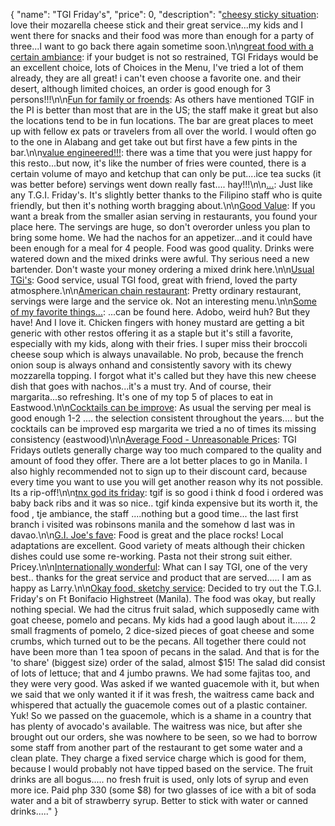 {
  "name": "TGI Friday's",
  "price": 0,
  "description": "[cheesy sticky situation](https://www.tripadvisor.com.ph/ShowUserReviews-g298573-d2201474-r143743928-TGI_Friday_s-Manila_Metro_Manila_Luzon.html): love their mozarella cheese stick and their great service...my kids and I went there for snacks and their food was more than enough for a party of three...I want to go back there again sometime soon.\n\n[great food with a certain ambiance](https://www.tripadvisor.com.ph/ShowUserReviews-g298573-d2201474-r143652648-TGI_Friday_s-Manila_Metro_Manila_Luzon.html): if your budget is not so restrained, TGI Fridays would be an excellent choice, lots of Choices in the Menu, I've tried a lot of them already, they are all great! i can't even choose a favorite one. and their desert, although limited choices, an order is good enough for 3 persons!!!\n\n[Fun for family or froends](https://www.tripadvisor.com.ph/ShowUserReviews-g298573-d2201474-r140880319-TGI_Friday_s-Manila_Metro_Manila_Luzon.html): As others have mentioned TGIF in the PI is better than most that are in the US; the staff make it great but also the locations tend to be in fun locations. The bar are great places to meet up with fellow ex pats or travelers from all over the world. I would often go to the one in Alabang and get take out but first have a few pints in the bar.\n\n[value engineered!!!](https://www.tripadvisor.com.ph/ShowUserReviews-g298573-d2201474-r140828891-TGI_Friday_s-Manila_Metro_Manila_Luzon.html): there was a time that you were just happy for this resto...but now, it's like the number of fries were counted, there is a certain volume of mayo and ketchup that can only be put....ice tea sucks (it was better before) servings went down really fast.... hay!!!\n\n[...](https://www.tripadvisor.com.ph/ShowUserReviews-g298573-d2201474-r136128223-TGI_Friday_s-Manila_Metro_Manila_Luzon.html): Just like any T.G.I. Friday's. It's slightly better thanks to the Filipino staff who is quite friendly, but then it's nothing worth bragging about.\n\n[Good Value](https://www.tripadvisor.com.ph/ShowUserReviews-g298573-d2201474-r134896014-TGI_Friday_s-Manila_Metro_Manila_Luzon.html): If you want a break from the smaller asian serving in restaurants, you found your place here. The servings are huge, so don't overorder unless you plan to bring some home. We had the nachos for an appetizer...and it could have been enough for a meal for 4 people. Food was good quality. Drinks were watered down and the mixed drinks were awful. Thy serious need a new bartender. Don't waste your money ordering a mixed drink here.\n\n[Usual TGi's](https://www.tripadvisor.com.ph/ShowUserReviews-g298573-d2201474-r134590540-TGI_Friday_s-Manila_Metro_Manila_Luzon.html): Good service, usual TGI food, great with friend, loved the party atmosphere.\n\n[American chain restaurant](https://www.tripadvisor.com.ph/ShowUserReviews-g298573-d2201474-r134162517-TGI_Friday_s-Manila_Metro_Manila_Luzon.html): Pretty ordinary restaurant, servings were large and the service ok. Not an interesting menu.\n\n[Some of my favorite things...](https://www.tripadvisor.com.ph/ShowUserReviews-g298573-d2201474-r132003738-TGI_Friday_s-Manila_Metro_Manila_Luzon.html): ...can be found here. Adobo, weird huh? But they have! And I love it. Chicken fingers with honey mustard are getting a bit generic with other restos offering it as a staple but it's still a favorite, especially with my kids, along with their fries. I super miss their broccoli cheese soup which is always unavailable. No prob, because the french onion soup is always onhand and consistently savory with its chewy mozzarella topping. I forgot what it's called but they have this new cheese dish that goes with nachos...it's a must try. And of course, their margarita...so refreshing. It's one of my top 5 of places to eat in Eastwood.\n\n[Cocktails can be improve](https://www.tripadvisor.com.ph/ShowUserReviews-g298573-d2201474-r128960716-TGI_Friday_s-Manila_Metro_Manila_Luzon.html): As usual the serving per meal is good enough 1-2 .... the selection consistent throughout the years.... but the cocktails can be improved esp margarita we tried a no of times its missing consistency (eastwood)\n\n[Average Food - Unreasonable Prices](https://www.tripadvisor.com.ph/ShowUserReviews-g298573-d2201474-r128621000-TGI_Friday_s-Manila_Metro_Manila_Luzon.html): TGI Fridays outlets generally charge way too much compared to the quality and amount of food they offer. There are a lot better places to go in Manila. I also highly recommended not to sign up to their discount card, because every time you want to use you will get another reason why its not possible. Its a rip-off!\n\n[tnx god its friday](https://www.tripadvisor.com.ph/ShowUserReviews-g298573-d2201474-r127910705-TGI_Friday_s-Manila_Metro_Manila_Luzon.html): tgif is so good i think d food i ordered was baby back ribs and it was so nice.. tgif kinda expensive but its worth it, the food , tje ambiance, the staff ....nothing but a good time... the last first branch i visited was robinsons manila and the somehow d last was in davao.\n\n[G.I. Joe's fave](https://www.tripadvisor.com.ph/ShowUserReviews-g298573-d2201474-r125271250-TGI_Friday_s-Manila_Metro_Manila_Luzon.html): Food is great and the place rocks!  Local adaptations are excellent. Good variety of meats although their chicken dishes could use some re-working.  Pasta not their strong suit either.  Pricey.\n\n[Internationally wonderful](https://www.tripadvisor.com.ph/ShowUserReviews-g298573-d2201474-r125100073-TGI_Friday_s-Manila_Metro_Manila_Luzon.html): What can I say TGI, one of the very best.. thanks for the great service and product that are served..... I am as happy as Larry.\n\n[Okay food, sketchy service](https://www.tripadvisor.com.ph/ShowUserReviews-g298573-d2201474-r124698638-TGI_Friday_s-Manila_Metro_Manila_Luzon.html): Decided to try out the T.G.I. Friday's on Ft Bonifacio Highstreet (Manila). The food was okay, but really nothing special. We had the citrus fruit salad, which supposedly came with goat cheese, pomelo and pecans. My kids had a good laugh about it...... 2 small fragments of pomelo, 2 dice-sized pieces of goat cheese and some crumbs, which turned out to be the pecans. All together there could not have been more than 1 tea spoon of pecans in the salad. And that is for the 'to share' (biggest size) order of the salad, almost $15! The salad did consist of lots of lettuce; that and 4 jumbo prawns. We had some fajitas too, and they were very good. Was asked if we wanted guacemole with it, but when we said that we only wanted it if it was fresh, the waitress came back and whispered that actually the guacemole comes out of a plastic container. Yuk! So we passed on the guacemole, which is a shame in a country that has plenty of avocado's available. The waitress was nice, but after she brought out our orders, she was nowhere to be seen, so we had to borrow some staff from another part of the restaurant to get some water and a clean plate. They charge a fixed service charge which is good for them, because I would probably not have tipped based on the service. The fruit drinks are all bogus..... no fresh fruit is used, only lots of syrup and even more ice. Paid php 330 (some $8) for two glasses of ice with a bit of soda water and a bit of strawberry syrup. Better to stick with water or canned drinks....."
}